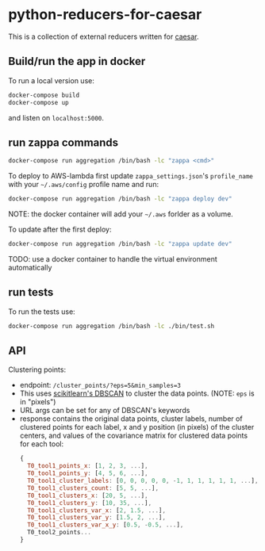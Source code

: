 # python-reducers-for-caesar

This is a collection of external reducers written for [caesar](https://github.com/zooniverse/caesar).

## Build/run the app in docker
To run a local version use:
```bash
docker-compose build
docker-compose up
```
and listen on `localhost:5000`.

## run zappa commands
```bash
docker-compose run aggregation /bin/bash -lc "zappa <cmd>"
```

To deploy to AWS-lambda first update `zappa_settings.json`'s `profile_name` with your `~/.aws/config` profile name and run:
```bash
docker-compose run aggregation /bin/bash -lc "zappa deploy dev"
```
NOTE: the docker container will add your `~/.aws` forlder as a volume.

To update after the first deploy:
```bash
docker-compose run aggregation /bin/bash -lc "zappa update dev"
```

TODO: use a docker container to handle the virtual environment automatically

## run tests
To run the tests use:
```bash
docker-compose run aggregation /bin/bash -lc ./bin/test.sh
```

## API
Clustering points:
  - endpoint: `/cluster_points/?eps=5&min_samples=3`
  - This uses [scikitlearn's DBSCAN](http://scikit-learn.org/stable/modules/generated/sklearn.cluster.DBSCAN.html#sklearn.cluster.DBSCAN) to cluster the data points. (NOTE: `eps` is in "pixels")
  - URL args can be set for any of DBSCAN's keywords
  - response contains the original data points, cluster labels, number of clustered points for each label, x and y position (in pixels) of the cluster centers, and values of the covariance matrix for clustered data points for each tool:
    ```js
    {
      T0_tool1_points_x: [1, 2, 3, ...],
      T0_tool1_points_y: [4, 5, 6, ...],
      T0_tool1_cluster_labels: [0, 0, 0, 0, 0, -1, 1, 1, 1, 1, 1, ...],
      T0_tool1_clusters_count: [5, 5, ...],
      T0_tool1_clusters_x: [20, 5, ...],
      T0_tool1_clusters_y: [10, 35, ...],
      T0_tool1_clusters_var_x: [2, 1.5, ...],
      T0_tool1_clusters_var_y: [1.5, 2, ...],
      T0_tool1_clusters_var_x_y: [0.5, -0.5, ...],
      T0_tool2_points...
    }
    ```
